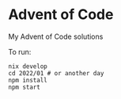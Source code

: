 # Advent of Code

My Advent of Code solutions

To run:

```shell
nix develop
cd 2022/01 # or another day
npm install
npm start
```

